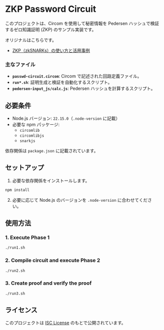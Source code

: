 # ZKP Password Circuit

このプロジェクトは、Circom を使用して秘密情報を Pedersen ハッシュで検証するゼロ知識証明 (ZKP) のサンプル実装です。

オリジナルはこちらです。

* [ZKP（zkSNARKs）の使い方と活用事例](https://zenn.dev/0xywzx/articles/bdb6c991f3fc8b)

### 主なファイル

- **`passwd-circuit.circom`**: Circom で記述された回路定義ファイル。
- **`run*.sh`**: 証明生成と検証を自動化するスクリプト。
- **`pedersen-input_js/calc.js`**: Pedersen ハッシュを計算するスクリプト。

## 必要条件

- Node.js バージョン: `22.15.0`（`.node-version` に記載）
- 必要な npm パッケージ:
  - `circomlib`
  - `circomlibjs`
  - `snarkjs`

依存関係は `package.json` に記載されています。

## セットアップ

1. 必要な依存関係をインストールします。

```bash
npm install
```

2. 必要に応じて Node.js のバージョンを `.node-version` に合わせてください。

## 使用方法

### 1. Execute Phase 1

```bash
./run1.sh
```

### 2. Compile circuit and execute Phase 2

```bash
./run2.sh
```

### 3. Create proof and verify the proof

```bash
./run3.sh
```

## ライセンス

このプロジェクトは [ISC License](LICENSE) のもとで公開されています。